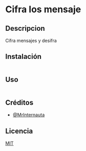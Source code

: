 # Cifra los mensaje 
## Descripcion

Cifra mensajes y desifra

## Instalación
```
```
## Uso
```

```

## Créditos
- [@MrInternauta](https://twitter.com/mrinternauta)

## Licencia
[MIT](https://opensource.org/licenses/MIT)
